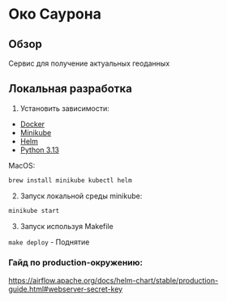 # Око Саурона

## Обзор

Сервис для получение актуальных геоданных

## Локальная разработка

1. Установить зависимости:

* [Docker](https://www.docker.com)
* [Minikube](https://kubernetes.io/ru/docs/tasks/tools/install-minikube/)
* [Helm](https://helm.sh)
* [Python 3.13](https://www.python.org)

MacOS:

```bash
brew install minikube kubectl helm
```

2. Запуск локальной среды minikube:

```bash
minikube start
```

3. Запуск используя Makefile

`make deploy` - Поднятие



### Гайд по production-окружению:

https://airflow.apache.org/docs/helm-chart/stable/production-guide.html#webserver-secret-key
